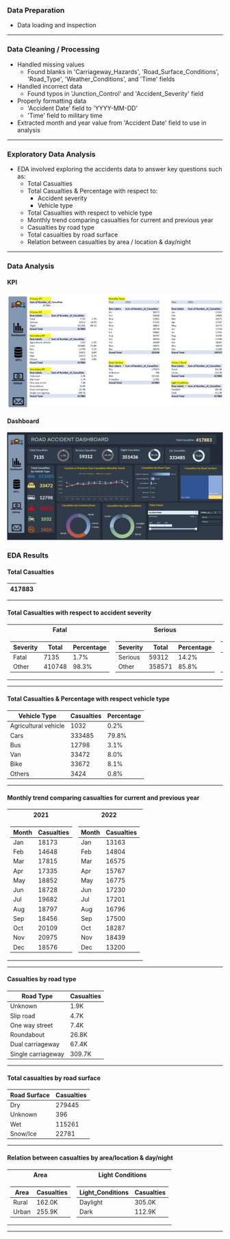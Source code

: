 ### Data Preparation
* Data loading and inspection

---

### Data Cleaning / Processing
* Handled missing values
    * Found blanks in 'Carriageway_Hazards', 'Road_Surface_Conditions', 'Road_Type', 'Weather_Conditions', and 'Time' fields
* Handled incorrect data
    * Found typos in 'Junction_Control' and 'Accident_Severity' field
* Properly formatting data
    * 'Accident Date' field to 'YYYY-MM-DD'
    * 'Time' field to military time
* Extracted month and year value from 'Accident Date' field to use in analysis

---

### Exploratory Data Analysis
* EDA involved exploring the accidents data to answer key questions such as:
    * Total Casualties
    * Total Casualties & Percentage with respect to:
        * Accident severity
        * Vehicle type
    * Total Casualties with respect to vehicle type
    * Monthly trend comparing casualties for current and previous year
    * Casualties by road type
    * Total casualties by road surface
    * Relation between casualties by area / location & day/night

---

### Data Analysis
#### KPI
![KPI](KPI.png)

#### Dashboard
![Dashboard](Dashboard.png)

### EDA Results
#### Total Casualties
|417883|
|---|


---

#### Total Casualties with respect to accident severity
<table>
<tr><th>Fatal</th><th>Serious</th><th>Slight</th></tr>
<tr><td>

|Severity|Total|Percentage|
|--|--|--|
|Fatal|7135|1.7%|
|Other|410748|98.3%|

</td><td>

|Severity|Total|Percentage|
|--|--|--|
|Serious|59312|14.2%|
|Other|358571|85.8%|

</td><td>

|Severity|Total|Percentage|
|--|--|--|
|Slight|351436|84.1%|
|Other|66447|15.9%|
</td></tr></table>

---

#### Total Casualties & Percentage with respect vehicle type

|Vehicle Type|Casualties|Percentage|
|---|---|---|
|Agricultural vehicle|1032|0.2%|
|Cars|333485|79.8%|
|Bus|12798|3.1%|
|Van|33472|8.0%|
|Bike|33672|8.1%|
|Others|3424|0.8%|

---

#### Monthly trend comparing casualties for current and previous year
<table>
<tr><th>2021</th><th>2022</th></tr>
<tr><td>

|Month|Casualties|
|---|---|
|Jan|18173|
|Feb|14648|
|Mar|17815|
|Apr|17335|
|May|18852|
|Jun|18728|
|Jul|19682|
|Aug|18797|
|Sep|18456|
|Oct|20109|
|Nov|20975|
|Dec|18576|

</td><td>

|Month|Casualties|
|---|---|
|Jan|13163|
|Feb|14804|
|Mar|16575|
|Apr|15767|
|May|16775|
|Jun|17230|
|Jul|17201|
|Aug|16796|
|Sep|17500|
|Oct|18287|
|Nov|18439|
|Dec|13200|
</td></tr></table>

---

#### Casualties by road type

|Road Type|Casualties|
|---|---|
|Unknown|1.9K|
|Slip road|4.7K|
|One way street|7.4K|
|Roundabout|26.8K|
|Dual carriageway|67.4K|
|Single carriageway|309.7K|

---

#### Total casualties by road surface

|Road Surface|Casualties|
|---|---|
|Dry|279445|
|Unknown|396|
|Wet|115261|
|Snow/Ice|22781|

---

#### Relation between casualties by area/location & day/night
<table>
<tr><th>Area</th><th>Light Conditions</th></tr>
<tr><td>

|Area|Casualties|
|---|---|
|Rural|162.0K|
|Urban|255.9K|

</td><td>

|Light_Conditions|Casualties|
|---|---|
|Daylight|305.0K|
|Dark|112.9K|

</td></tr></table>

---